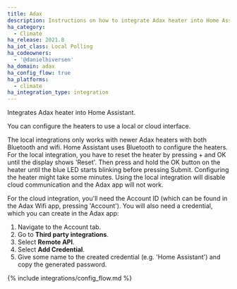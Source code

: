 ```yaml
---
title: Adax
description: Instructions on how to integrate Adax heater into Home Assistant.
ha_category:
  - Climate
ha_release: 2021.8
ha_iot_class: Local Polling
ha_codeowners:
  - '@danielhiversen'
ha_domain: adax
ha_config_flow: true
ha_platforms:
  - climate
ha_integration_type: integration
---
```


Integrates Adax heater into Home Assistant.

You can configure the heaters to use a local or cloud interface.

The local integrations only works with newer Adax heaters with both Bluetooth and wifi. Home Assistant uses Bluetooth to configure the heaters. For the local integration, you have to reset the heater by pressing + and OK until the display shows 'Reset'. Then press and hold the OK button on the heater until the blue LED starts blinking before pressing Submit. Configuring the heater might take some minutes. Using the local integration will disable cloud communication and the Adax app will not work.

For the cloud integration, you'll need the Account ID (which can be found in the Adax Wifi app, pressing 'Account'). You will also need a credential, which you can create in the Adax app:

1. Navigate to the Account tab.
2. Go to **Third party integrations**.
3. Select **Remote API**.
4. Select **Add Credential**.
5. Give some name to the created credential (e.g. 'Home Assistant') and copy the generated password.

{% include integrations/config_flow.md %}
